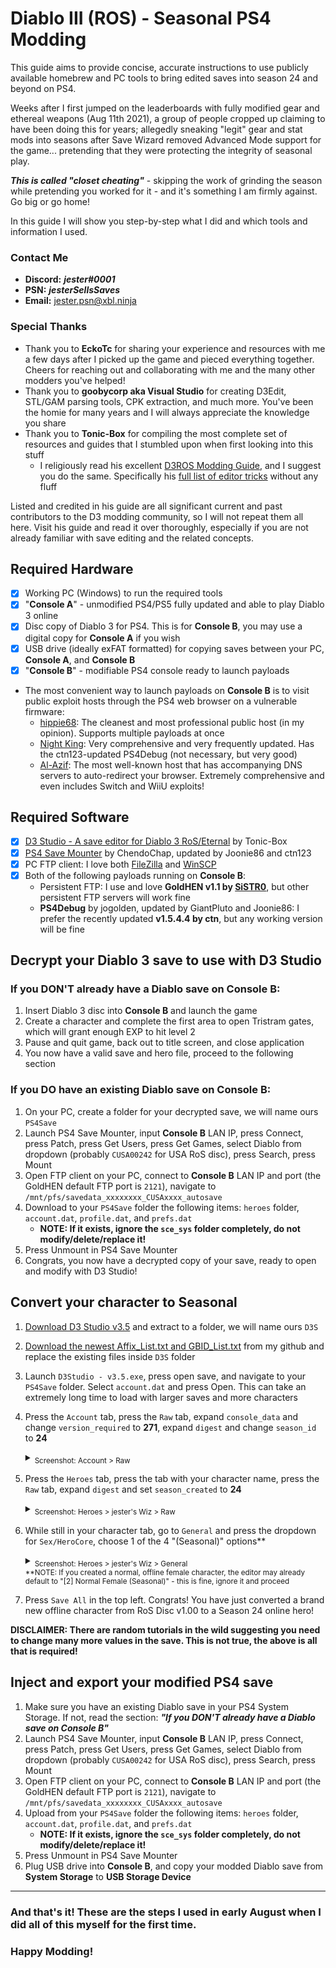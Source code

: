 [//]: # (Fuck you D-R-A-S-T-I-C: liar, drama queen, exhaustingly verbose, condescending, elitist piece of shit)
[//]: # (Fuck you TnuC_INC: jealous, angry, petty, drug addict. and you're slow af)
[//]: # (Fuck you VXDeviLsSonXV: thief, liar, leech, clout chaser, borderline talentless, drug addicted divorcee)
[//]: # (All of you nerds have been sweating over this shit for "7+ years." I did it better and faster, and you will not regain the #1 spots)

# Diablo III (ROS) - Seasonal PS4 Modding

This guide aims to provide concise, accurate instructions to use publicly available homebrew and PC tools to bring edited saves into season 24 and beyond on PS4.

Weeks after I first jumped on the leaderboards with fully modified gear and ethereal weapons (Aug 11th 2021), a group of people cropped up claiming to have been doing this for years; allegedly sneaking "legit" gear and stat mods into seasons after Save Wizard removed Advanced Mode support for the game... pretending that they were protecting the integrity of seasonal play.

***This is called "closet cheating"*** - skipping the work of grinding the season while pretending you worked for it - and it's something I am firmly against. Go big or go home!

In this guide I will show you step-by-step what I did and which tools and information I used.

### Contact Me
* **Discord:** ***jester#0001***
* **PSN:** ***jesterSellsSaves***
* **Email:** [jester.psn@xbl.ninja](mailto:jester.psn@xbl.ninja)
  
### Special Thanks
* Thank you to **EckoTc** for sharing your experience and resources with me a few days after I picked up the game and pieced everything together. Cheers for reaching out and collaborating with me and the many other modders you've helped!
* Thank you to **goobycorp aka Visual Studio** for creating D3Edit, STL/GAM parsing tools, CPK extraction, and much more. You've been the homie for many years and I will always appreciate the knowledge you share 
* Thank you to **Tonic-Box** for compiling the most complete set of resources and guides that I stumbled upon when first looking into this stuff
  * I religiously read his excellent [D3ROS Modding Guide](https://github.com/Tonic-Box/D3ROS-Modding-Guide), and I suggest you do the same. Specifically his [full list of editor tricks](https://github.com/Tonic-Box/D3ROS-Modding-Guide/tree/main/EditorTricks) without any fluff

Listed and credited in his guide are all significant current and past contributors to the D3 modding community, so I will not repeat them all here. Visit his guide and read it over thoroughly, especially if you are not already familiar with save editing and the related concepts.

## Required Hardware
- [x] Working PC (Windows) to run the required tools
- [x] "**Console A**" - unmodified PS4/PS5 fully updated and able to play Diablo 3 online
- [x] Disc copy of Diablo 3 for PS4. This is for **Console B**, you may use a digital copy for **Console A** if you wish
- [x] USB drive (ideally exFAT formatted) for copying saves between your PC, **Console A**, and **Console B**
- [x] "**Console B**" - modifiable PS4 console ready to launch payloads
* The most convenient way to launch payloads on **Console B** is to visit public exploit hosts through the PS4 web browser on a vulnerable firmware: 
  * [hippie68](https://hippie68.github.io/): The cleanest and most professional public host (in my opinion). Supports multiple payloads at once
  * [Night King](https://night-king-host.github.io/): Very comprehensive and very frequently updated. Has the ctn123-updated PS4Debug (not necessary, but very good)
  * [Al-Azif](https://cthugha.exploit.menu/): The most well-known host that has accompanying DNS servers to auto-redirect your browser. Extremely comprehensive and even includes Switch and WiiU exploits!

## Required Software
- [x] [D3 Studio - A save editor for Diablo 3 RoS/Eternal](https://github.com/Tonic-Box/D3Studio/releases/latest) by Tonic-Box
- [x] [PS4 Save Mounter](https://github.com/ctn123/Binary-Releases/releases/latest) by ChendoChap, updated by Joonie86 and ctn123
- [x] PC FTP client: I love both [FileZilla](https://filezilla-project.org/download.php?show_all=1) and [WinSCP](https://winscp.net/eng/download.php)
- [x] Both of the following payloads running on **Console B**:
  * Persistent FTP: I use and love **GoldHEN v1.1 by [SiSTR0](https://github.com/SiSTR0/SiSTR0)**, but other persistent FTP servers will work fine
  * **PS4Debug** by jogolden, updated by GiantPluto and Joonie86: I prefer the recently updated **v1.5.4.4 by ctn**, but any working version will be fine

## Decrypt your Diablo 3 save to use with D3 Studio
### If you DON'T already have a Diablo save on **Console B**:
1. Insert Diablo 3 disc into **Console B** and launch the game
2. Create a character and complete the first area to open Tristram gates, which will grant enough EXP to hit level 2
3. Pause and quit game, back out to title screen, and close application
4. You now have a valid save and hero file, proceed to the following section

### If you DO have an existing Diablo save on **Console B**:
1. On your PC, create a folder for your decrypted save, we will name ours `PS4Save`
2. Launch PS4 Save Mounter, input **Console B** LAN IP, press Connect, press Patch, press Get Users, press Get Games, select Diablo from dropdown (probably `CUSA00242` for USA RoS disc), press Search, press Mount
3. Open FTP client on your PC, connect to **Console B** LAN IP and port (the GoldHEN default FTP port is `2121`), navigate to `/mnt/pfs/savedata_xxxxxxxx_CUSAxxxx_autosave`
4. Download to your `PS4Save` folder the following items: `heroes` folder, `account.dat`, `profile.dat`, and `prefs.dat`
      * **NOTE: If it exists, ignore the `sce_sys` folder completely, do not modify/delete/replace it!**
5. Press Unmount in PS4 Save Mounter
6. Congrats, you now have a decrypted copy of your save, ready to open and modify with D3 Studio!

## Convert your character to Seasonal
1. [Download D3 Studio v3.5](https://github.com/Tonic-Box/D3Studio/releases/tag/v3.5) and extract to a folder, we will name ours `D3S`
2. [Download the newest Affix_List.txt and GBID_List.txt](https://github.com/god-jester/D3ROS-Modding-Seasons/tree/main/D3Studio%20Lists) from my github and replace the existing files inside `D3S` folder
3. Launch `D3Studio - v3.5.exe`, press open save, and navigate to your `PS4Save` folder. Select `account.dat` and press Open. This can take an extremely long time to load with larger saves and more characters
4. Press the `Account` tab, press the `Raw` tab, expand `console_data` and change `version_required` to **271**, expand `digest` and change `season_id` to **24**
      <details>
      <summary><sub>Screenshot: Account > Raw</sub></summary>
        <img src="https://user-images.githubusercontent.com/90997402/134083334-cb60c1dd-04c0-4a19-96c7-9f5d5da7f552.png">
      </details>
      
5. Press the `Heroes` tab, press the tab with your character name, press the `Raw` tab, expand `digest` and set `season_created` to **24**
      <details>
      <summary><sub>Screenshot: Heroes > jester's Wiz > Raw</sub></summary>
      <img src="https://user-images.githubusercontent.com/90997402/134083370-4d13d12a-d1de-42d4-8558-7ff03e6b0084.png">
      </details>
      
6. While still in your character tab, go to `General` and press the dropdown for `Sex/HeroCore`, choose 1 of the 4 "(Seasonal)" options**
      <details>
      <summary><sub>Screenshot: Heroes > jester's Wiz > General</sub></summary>
      <img src="https://user-images.githubusercontent.com/90997402/134083356-75063f32-0f8e-4baf-be5e-0ab1dcca930a.png">
      </details>
      <sub>**NOTE: If you created a normal, offline female character, the editor may already default to "[2] Normal Female (Seasonal)" - this is fine, ignore it and proceed</sub>
      
7. Press `Save All` in the top left. Congrats! You have just converted a brand new offline character from RoS Disc v1.00 to a Season 24 online hero!
      
**DISCLAIMER: There are random tutorials in the wild suggesting you need to change many more values in the save. This is not true, the above is all that is required!**



## Inject and export your modified PS4 save
1. Make sure you have an existing Diablo save in your PS4 System Storage. If not, read the section: ***"If you DON'T already have a Diablo save on Console B"***
2. Launch PS4 Save Mounter, input **Console B** LAN IP, press Connect, press Patch, press Get Users, press Get Games, select Diablo from dropdown (probably `CUSA00242` for USA RoS disc), press Search, press Mount
3. Open FTP client on your PC, connect to **Console B** LAN IP and port (the GoldHEN default FTP port is `2121`), navigate to `/mnt/pfs/savedata_xxxxxxxx_CUSAxxxx_autosave`
4. Upload from your `PS4Save` folder the following items: `heroes` folder, `account.dat`, `profile.dat`, and `prefs.dat`
      * **NOTE: If it exists, ignore the `sce_sys` folder completely, do not modify/delete/replace it!**
5. Press Unmount in PS4 Save Mounter
9. Plug USB drive into **Console B**, and copy your modded Diablo save from **System Storage** to **USB Storage Device**

<hr>

### And that's it! These are the steps I used in early August when I did all of this myself for the first time.
### Happy Modding!

[//]: # (account_raw https://user-images.githubusercontent.com/90997402/134083334-cb60c1dd-04c0-4a19-96c7-9f5d5da7f552.png)
[//]: # (heroes_general https://user-images.githubusercontent.com/90997402/134083356-75063f32-0f8e-4baf-be5e-0ab1dcca930a.png)
[//]: # (heroes_raw https://user-images.githubusercontent.com/90997402/134083370-4d13d12a-d1de-42d4-8558-7ff03e6b0084.png)
